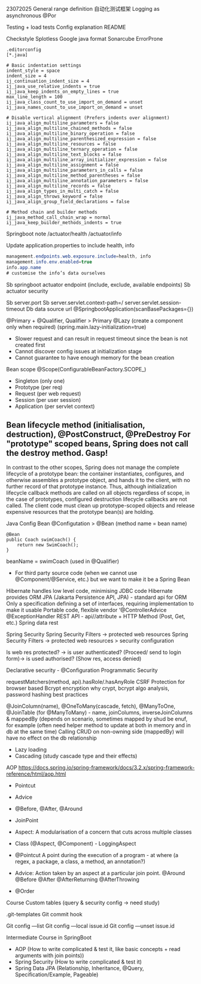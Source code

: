 23072025
General range definition
自动化测试框架
Logging as asynchronous 
@Por

Testing + load tests
Config explanation
README


Checkstyle
Splotless
Google java format
Sonarcube
ErrorProne

```config
.editorconfig
[*.java]

# Basic indentation settings
indent_style = space
indent_size = 4
ij_continuation_indent_size = 4
ij_java_use_relative_indents = true
ij_java_keep_indents_on_empty_lines = true
max_line_length = 100
ij_java_class_count_to_use_import_on_demand = unset
ij_java_names_count_to_use_import_on_demand = unset

# Disable vertical alignment (Prefers indents over alignment)
ij_java_align_multiline_parameters = false
ij_java_align_multiline_chained_methods = false
ij_java_align_multiline_binary_operation = false
ij_java_align_multiline_parenthesized_expression = false
ij_java_align_multiline_resources = false
ij_java_align_multiline_ternary_operation = false
ij_java_align_multiline_text_blocks = false
ij_java_align_multiline_array_initializer_expression = false
ij_java_align_multiline_assignment = false
ij_java_align_multiline_parameters_in_calls = false
ij_java_align_multiline_method_parentheses = false
ij_java_align_multiline_annotation_parameters = false
ij_java_align_multiline_records = false
ij_java_align_types_in_multi_catch = false
ij_java_align_throws_keyword = false
ij_java_align_group_field_declarations = false

# Method chain and builder methods
ij_java_method_call_chain_wrap = normal
ij_java_keep_builder_methods_indents = true
```





Springboot note
/actuator/health
/actuator/info

Update application.properties to include health, info

```java
management.endpoints.web.exposure.include=health, info
management.info.env.enabled=true
info.app.name
# customise the info’s data ourselves
```

Sb springboot actuator endpoint (include, exclude, available endpoints)
Sb actuator security

Sb server.port
Sb server.servlet.context-path=/
server.servlet.session-timeout
Db data source url
@SpringbootApplication(scanBasePackages={})

@Primary + @Qualifier, Qualifier > Primary
@Lazy (create a component only when required) (spring.main.lazy-initialization=true)
- Slower request and can result in request timeout since the bean is not created first
- Cannot discover config issues at initialization stage
- Cannot guarantee to have enough memory for the bean creation


Bean scope @Scope(ConfigurableBeanFactory.SCOPE_)
- Singleton (only one)
- Prototype (per req)
- Request (per web request)
- Session (per user session)
- Application (per servlet context)


Bean lifecycle method (initialisation, destruction), @PostConstruct, @PreDestroy
For "prototype" scoped beans, Spring does not call the destroy method. Gasp! 
---
In contrast to the other scopes, Spring does not manage the complete lifecycle of a prototype bean: the container instantiates, configures, and otherwise assembles a prototype object, and hands it to the client, with no further record of that prototype instance.
Thus, although initialization lifecycle callback methods are called on all objects regardless of scope, in the case of prototypes, configured destruction lifecycle callbacks are not called. The client code must clean up prototype-scoped objects and release expensive resources that the prototype bean(s) are holding.

Java Config Bean
@Configutation > @Bean (method name = bean name)
```
@Bean
public Coach swimCoach() {
	return new SwimCoach();
}
```
beanName = swimCoach (used in @Qualifier)
- For third party source code (when we cannot use @Component/@Service, etc.) but we want to make it be a Spring Bean


Hibernate handles low level code, minimising JDBC code
Hibernate provides ORM
JPA (Jakarta Persistence API, JPA) - standard api for ORM
Only a specification defining a set of interfaces, requiring implementation to make it usable
Portable code, flexible vendor 
‘@ControllerAdvice @ExceptionHandler
REST API - api/<noun>/attribute + HTTP Method (Post, Get, etc.)
Spring data rest

Spring Security 
Spring Security Filters -> protected web resources
Spring Security Filters -> protected web resources > security configuration

Is web res protected? -> is user authenticated? (Proceed/ send to login form)-> is used authorised? (Show res, access denied)

Declarative security - @Configuration
Programmatic Security

requestMatchers(method, api).hasRole/.hasAnyRole
CSRF Protection for browser based
Bcrypt encryption why crypt, bcrypt algo analysis, password hashing best practices


@JoinColumn(name), @OneToMany(cascade, fetch), @ManyToOne, @JoinTable (for @ManyToMany) - name, joinColumns, inverseJoinColumns & mappedBy (depends on scenario, sometimes mapped by shud be enuf, for example (often need helper method to update at both in memory and in db at the same time)
Calling CRUD on non-owning side (mappedBy) will have no effect on the db relationship
- Lazy loading
- Cascading (study cascade type and their effects)

AOP https://docs.spring.io/spring-framework/docs/3.2.x/spring-framework-reference/html/aop.html
- Pointcut
- Advice
- @Before, @After, @Around
- JoinPoint

- Aspect: A modularisation of a concern that cuts across multiple classes
- Class (@Aspect, @Component) - LoggingAspect
- @Pointcut  A point during the execution of a program - at where (a regex, a package, a class, a method, an annotation?)
- Advice: Action taken by an aspect at a particular join point. @Around @Before @After @AfterReturning @AfterThrowing
- @Order

Course
Custom tables (query & security config -> need study)

.git-templates
Git commit hook

Git config —list
Git config —local issue.id
Git config —unset issue.id

Intermediate Course in SpringBoot
- AOP (How to write complicated & test it, like basic concepts + read arguments with join points))
- Spring Security (How to write complicated & test it)
- Spring Data JPA (Relationship, Inheritance, @Query, Specification/Example, Pageable)
